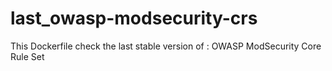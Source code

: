 # last_owasp-modsecurity-crs
This Dockerfile check the last stable version of : OWASP ModSecurity Core Rule Set
